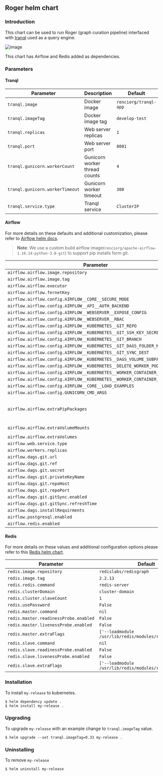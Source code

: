Roger helm chart 
----

### Introduction

This chart can be used to run Roger (graph curation pipeline) interfaced with
 [tranql](https://github.com/NCATS-Tangerine/tranql) used as a query engine.


![image](https://user-images.githubusercontent.com/45075777/107399084-54983300-6ace-11eb-929d-0d8113405cce.png)

This chart has Airflow and Redis added as dependencies. 

### Parameters

#### Tranql

| Parameter | Description | Default |
| --------- | ----        | ----    | 
| `tranql.image` |  Docker image | `renciorg/tranql-app`
| `tranql.imageTag` | Docker image tag  | `develop-test`
| `tranql.replicas` | Web server replicas  | `1`
| `tranql.port` | Web server port  | `8081`
| `tranql.gunicorn.workerCount` | Gunicorn worker thread counts | `4`
| `tranql.gunicorn.workerTimeout` | Gunicorn worker timeout  | `300`
| `tranql.service.type` |  Tranql service | `ClusterIP`


#### Airflow 

For more details on these defaults and additional customization,
please refer to [Airflow helm docs](https://github.com/helm/charts/tree/master/stable/airflow).

> **Note**: We use a custom build airflow image(`renciorg/apache-airflow-1.10.14-python-3.8-git`) to support pip installs form git.


| Parameter |  Default |
| --------- |  ----    | 
| `airflow.airflow.image.repository` | `renciorg/apache-airflow-1.10.14-python-3.8-git`
| `airflow.airflow.image.tag` | `latest`
| `airflow.airflow.executor` | `KubernetesExecutor`
| `airflow.airflow.fernetKey` | `7T512UXSSmBOkpWimFHIVb8jK6lfmSAvx4mO6Arehnc=`
| `airflow.airflow.config.AIRFLOW__CORE__SECURE_MODE` | `True`
| `airflow.airflow.config.AIRFLOW__API__AUTH_BACKEND` | `airflow.api.auth.backend.deny_all`
| `airflow.airflow.config.AIRFLOW__WEBSERVER__EXPOSE_CONFIG` | `False`
| `airflow.airflow.config.AIRFLOW__WEBSERVER__RBAC` | `False`
| `airflow.airflow.config.AIRFLOW__KUBERNETES__GIT_REPO` | `ssh://git@github.com/helxplatform/roger.git`
| `airflow.airflow.config.AIRFLOW__KUBERNETES__GIT_SSH_KEY_SECRET_NAME` | `airflow-secrets`
| `airflow.airflow.config.AIRFLOW__KUBERNETES__GIT_BRANCH` | `develop`
| `airflow.airflow.config.AIRFLOW__KUBERNETES__GIT_DAGS_FOLDER_MOUNT_POINT` | `/opt/airflow/dags`
| `airflow.airflow.config.AIRFLOW__KUBERNETES__GIT_SYNC_DEST` | `roger`
| `airflow.airflow.config.AIRFLOW__KUBERNETES__DAGS_VOLUME_SUBPATH` | `roger`
| `airflow.airflow.config.AIRFLOW__KUBERNETES__DELETE_WORKER_PODS` | `FALSE`
| `airflow.airflow.config.AIRFLOW__KUBERNETES__WORKER_CONTAINER_REPOSITORY` | `renciorg/roger-executor`
| `airflow.airflow.config.AIRFLOW__KUBERNETES__WORKER_CONTAINER_TAG` | `0.26`
| `airflow.airflow.config.AIRFLOW__CORE__LOAD_EXAMPLES` | `False`
| `airflow.airflow.config.GUNICORN_CMD_ARGS` | `--log-level WARNING`
| `airflow.airflow.extraPipPackages` | `['Babel==2.8.0', 'biolink-model==1.2.5', 'biolinkml==1.5.8', 'redisgraph==2.1.5', 'git+https://github.com/RedisGraph/redisgraph-bulk-loader.git', 'flatten-dict', 'git+https://github.com/stevencox/kgx.git']`
| `airflow.airflow.extraVolumeMounts` | `[{'name': 'roger-data', 'mountPath': '/dags/roger/data'}]`
| `airflow.airflow.extraVolumes` | `[{'name': 'roger-data', 'emptyDir': {}}]`
| `airflow.web.service.type` | `ClusterIP`
| `airflow.workers.replicas` | `1`
| `airflow.dags.git.url` | `ssh://git@github.com/helxplatform/roger.git`
| `airflow.dags.git.ref` | `redis-helm`
| `airflow.dags.git.secret` | `airflow-git-keys`
| `airflow.dags.git.privateKeyName` | `id_rsa`
| `airflow.dags.git.repoHost` | `github.com`
| `airflow.dags.git.repoPort` | `22`
| `airflow.dags.git.gitSync.enabled` | `True`
| `airflow.dags.git.gitSync.refreshTime` | `60`
| `airflow.dags.installRequirments` | `True`
| `airflow.postgresql.enabled` | `True`
| `airflow.redis.enabled` | `False`


#### Redis 

For more details on these values and additional configuration options please
refer to this [Redis helm chart](https://github.com/bitnami/charts/tree/master/bitnami/redis).

| Parameter |  Default |
| --------- |  ----    | 
| `redis.image.repository` | `redislabs/redisgraph`
| `redis.image.tag` | `2.2.13`
| `redis.redis.command` | `redis-server`
| `redis.clusterDomain` | `cluster-domain`
| `redis.cluster.slaveCount` | `1`
| `redis.usePassword` | `False`
| `redis.master.command` | `nil`
| `redis.master.readinessProbe.enabled` | `False`
| `redis.master.livenessProbe.enabled` | `False`
| `redis.master.extraFlags` | `['--loadmodule /usr/lib/redis/modules/redisgraph.so']`
| `redis.slave.command` | `nil`
| `redis.slave.readinessProbe.enabled` | `False`
| `redis.slave.livenessProbe.enabled` | `False`
| `redis.slave.extraFlags` | `['--loadmodule /usr/lib/redis/modules/redisgraph.so']`

 
### Installation

To install `my-release` to kubernetes.

```shell script
$ helm dependency update . 
$ helm install my-release . 
```


### Upgrading

To upgrade `my-release` with an example change to `tranql.imageTag` value.

```shell script
$ helm upgrade --set tranql.imageTag=0.33 my-release . 
```


### Uninstalling

To remove `my-release`

```shell script
$ helm uninstall my-release
```